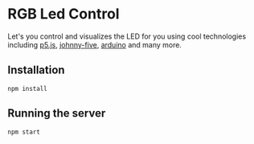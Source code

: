 # RGB Led Control
Let's you control and visualizes the LED for you using cool technologies including [p5.js](http://p5js.org), [johnny-five](https://johnny-five.io), [arduino](https://arduino.cc) and many more.

## Installation
```npm install```

## Running the server
```npm start```
